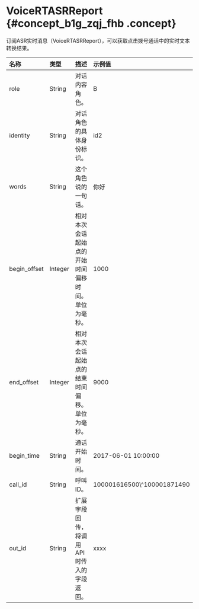 # VoiceRTASRReport {#concept_b1g_zqj_fhb .concept}

订阅ASR实时消息（VoiceRTASRReport），可以获取点击拨号通话中的实时文本转换结果。

|名称|类型|描述|示例值|
|:-|:-|:-|:--|
|role|String|对话内容角色。|B|
|identity|String|对话角色的具体身份标识。|id2|
|words|String|这个角色说的一句话。|你好|
|begin\_offset|Integer|相对本次会话起始点的开始时间偏移时间。单位为毫秒。|1000|
|end\_offset|Integer|相对本次会话起始点的结束时间偏移。单位为毫秒。|9000|
|begin\_time|String|通话开始时间。|2017-06-01 10:00:00|
|call\_id|String|呼叫ID。|100001616500\\^100001871490|
|out\_id|String|扩展字段回传，将调用API时传入的字段返回。|xxxx|

